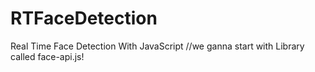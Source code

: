 # RTFaceDetection
Real Time Face Detection With JavaScript
//we ganna start with Library called face-api.js!
